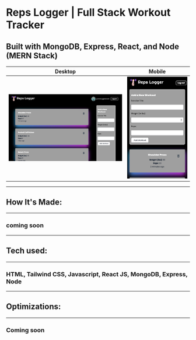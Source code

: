 # Reps Logger | Full Stack Workout Tracker

## Built with MongoDB, Express, React, and Node (MERN Stack)

<!-- **Link to project: [Live-demo]https://next-shoecommerce.netlify.app** -->

|                           Desktop                            |                            Mobile                            |
| :----------------------------------------------------------: | :----------------------------------------------------------: |
| ![shoe-commerce](frontend/src/assets/Desktop-Screenshot.png) | ![shoe-commerce](frontend/src/assets//Mobile-Screenshot.png) |

---

## **How It's Made:**

---

### coming soon

<!-- ### I began the project by creating a create-next-app, and installing TailwindCSS and then configured custom settings for Tailwind in the config file. I built out some of the simple parts of the website first such as the navbar and a basic card element to test connection the Stripe backend. I used a handler function to pull in the Stripe API and display products and checkout id's to match. I setup the different routes for checkout sucess/failure and made sure the products were displaying correctly. After that point where the main functionality of the store was working, I began styling the home page first, and the products, about, and contact pages afterwards. -->

<!-- ### I began building the project with a hello world starter from Gatsby's website. I decided to build out all the pages first and make sure the routing was setup correctly. When I was sure the routing was correct, I then built out the Navbar followed by the hero, services, experience, projects, and footer sections on the index.js page(home-page). Some of the data for these sections was imported from constants folder, and other data was pulled via GraphQL queries built upon a Strapi backend. Afterwards, I built the about page with more graphql queries. I also built out the projects page, but with same data via slightyly-altered queries from the projects section on the home page. The contact page was straightforward and the form is built upon formspree.io's backend to store the submissions. -->

---

## **Tech used:**

---

### HTML, Tailwind CSS, Javascript, React JS, MongoDB, Express, Node

---

## **Optimizations:**

---

### Coming soon

<!-- ### Optimization of the entire project was part of the reason Gatsby JS and GraphQL were chosen. Many of the built in plugins allowed me to pull data from queries and use static images to speed up loading times. The pages for individual projects were created programatically, saving plenty of time that would have been spent hard-coding data for the pages and SEO. Most sections with more than one of the same kind of element were either queries or constants that were iterated over to save code space as well. -->
